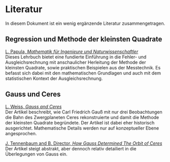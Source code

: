 # Literatur
In diesem Dokument ist ein wenig ergänzende Literatur zusammengetragen.

## Regression und Methode der kleinsten Quadrate

[L. Papula, *Mathematik für Ingenieure und Naturwissenschaftler*](https://link.springer.com/book/10.1007/978-3-8348-8133-5)  
Dieses Lehrbuch bietet eine fundierte Einführung in die Fehler- und Ausgleichsrechnung mit anschaulicher Herleitung der Methode der kleinsten Quadrate, sowie praktischen Beispielen aus der Messtechnik. Es befasst sich dabei mit den mathematischen Grundlagen und auch mit dem statistischen Kontext der Ausgleichsrechnung.

## Gauss und Ceres
[L. Weiss, *Gauss and Ceres*](https://sites.math.rutgers.edu/~cherlin/History/Papers1999/weiss.html)  
Der Artikel beschreibt, wie Carl Friedrich Gauß mit nur drei Beobachtungen die Bahn des Zwergplaneten Ceres rekonstruierte und damit die Methode der kleinsten Quadrate begründete. Der Artikel ist dabei eher historisch ausgerichtet. Mathematische Details werden nur auf konzeptueller Ebene angesprochen. 


[J. Tennenbaum and B. Director, *How Gauss Determined The Orbit of Ceres*](https://archive.schillerinstitute.com/fid_97-01/982_orbit_ceres.pdf)  
Der Artikel steigt abstrakt, aber dennoch relativ detailiert in die Überlegungen von Gauss ein.

